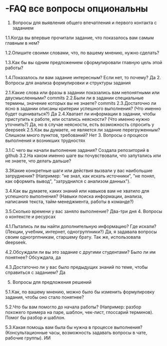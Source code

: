 # -FAQ  все вопросы опциональны 
1. Вопросы для выявления общего впечатления и первого контакта с заданием

1.1.Когда вы впервые прочитали задание, что показалось вам самым главным в нем?

1.2.Опишите своими словами, что, по вашему мнению, нужно сделать? 

1.3.Как бы вы одним предложением сформулировали главную цель этой работы?

1.4.Показалось ли вам задание интересным? Если нет, то почему?
Да
2. Вопросы для анализа формулировки и структуры задания

2.1.Какие слова или фразы в задании показались вам непонятными или двусмысленными?
commits
2.2.Были ли в задании специальные термины, значение которых вы не знаете? 
commits
2.3.Достаточно ли ясно в задании описаны критерии успешного выполнения? (Что именно будет оцениваться?)
Да
2.4.Хватает ли информации в задании, чтобы приступить к работе, или остались неясности? (Что именно нужно уточнить?)
Да, но в случае неясности, есть возможность спросить у deepseek
2.5.Как вы думаете, не является ли задание перегруженным? Слишком много пунктов, требований?
Нет
3. Вопросы о процессе выполнения и возникших трудностях

3.1.С чего вы начали выполнение задания? 
Создала репозиторий в github
3.2.На каком именно шаге вы почувствовали, что запутались или не знаете, что делать дальше?

3.3Какие конкретные шаги или действия вызвали у вас наибольшие затруднения? (Например: "не знал, как искать источники", "не понял, как оформить вывод", "затруднился с анализом данных").

3.4.Как вы думаете, каких знаний или навыков вам не хватило для успешного выполнения? (Навыки поиска информации, анализа, написания текста, тайм-менеджмента, работы в команде?)

3.5.Сколько времени у вас заняло выполнение?
Два-три дня
4. Вопросы о контексте и ресурсах


4.1.Пытались ли вы найти дополнительную информацию? Где искали? (Лекции, учебник, интернет, одногруппники?)
Да, я задавала вопросы своим одногрппникам, старшему брату. Так же, использовала deepseek.

4.2.Обсуждали ли вы это задание с другими студентами? Было ли им понятнее? 
Обсуждала, да

4.3.Достаточно ли у вас было предыдущих знаний по теме, чтобы справиться с заданием? 
Да


5. Вопросы для предложения решений 

5.1.Как, по вашему мнению, можно было бы изменить формулировку задания, чтобы оно стало понятнее?

5.2.Что бы вам помогло до начала работы? (Например: разбор похожего примера на паре, шаблон, чек-лист, глоссарий терминов). Помог бы разбор и шаблон.

5.3.Какая помощь вам была бы нужна в процессе выполнения? (Консультационные часы, возможность задавать вопросы в чате, рабочие группы). 
ИИ
